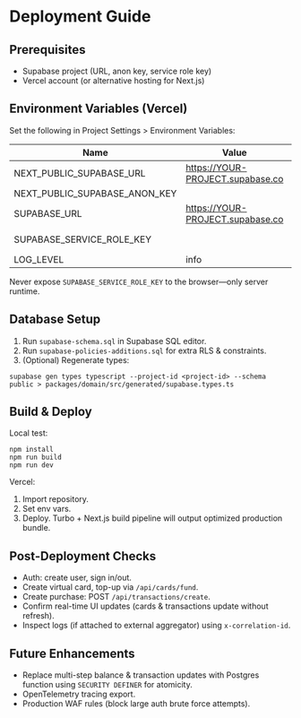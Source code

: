# Deployment Guide

## Prerequisites
- Supabase project (URL, anon key, service role key)
- Vercel account (or alternative hosting for Next.js)

## Environment Variables (Vercel)
Set the following in Project Settings > Environment Variables:

| Name | Value | Scope |
|------|-------|-------|
| NEXT_PUBLIC_SUPABASE_URL | https://YOUR-PROJECT.supabase.co | All |
| NEXT_PUBLIC_SUPABASE_ANON_KEY | <anon-key> | All |
| SUPABASE_URL | https://YOUR-PROJECT.supabase.co | All |
| SUPABASE_SERVICE_ROLE_KEY | <service-role-key> | Server only |
| LOG_LEVEL | info | All |

Never expose `SUPABASE_SERVICE_ROLE_KEY` to the browser—only server runtime.

## Database Setup
1. Run `supabase-schema.sql` in Supabase SQL editor.
2. Run `supabase-policies-additions.sql` for extra RLS & constraints.
3. (Optional) Regenerate types:
```
supabase gen types typescript --project-id <project-id> --schema public > packages/domain/src/generated/supabase.types.ts
```

## Build & Deploy
Local test:
```
npm install
npm run build
npm run dev
```

Vercel:
1. Import repository.
2. Set env vars.
3. Deploy. Turbo + Next.js build pipeline will output optimized production bundle.

## Post-Deployment Checks
- Auth: create user, sign in/out.
- Create virtual card, top-up via `/api/cards/fund`.
- Create purchase: POST `/api/transactions/create`.
- Confirm real-time UI updates (cards & transactions update without refresh).
- Inspect logs (if attached to external aggregator) using `x-correlation-id`.

## Future Enhancements
- Replace multi-step balance & transaction updates with Postgres function using `SECURITY DEFINER` for atomicity.
- OpenTelemetry tracing export.
- Production WAF rules (block large auth brute force attempts).
